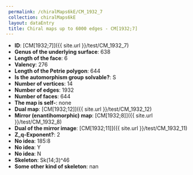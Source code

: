 ```yaml
--- 
 permalink: /chiralMaps6kE/CM_1932_7 
 collection: chiralMaps6kE
 layout: dataEntry
 title: Chiral maps up to 6000 edges - CM[1932;7]
---
```


- **ID**: [CM[1932;7]]({{ site.url }}/test/CM_1932_7)
- **Genus of the underlying surface**: 638
- **Length of the face**: 6
- **Valency**: 276
- **Length of the Petrie polygon**: 644
- **Is the automorphism group solvable?**: S
- **Number of vertices**: 14
- **Number of edges**: 1932
- **Number of faces**: 644
- **The map is self-**: none
- **Dual map**: [CM[1932;12]]({{ site.url }}/test/CM_1932_12)
- **Mirror (enantihomorphic) map**: [CM[1932;8]]({{ site.url }}/test/CM_1932_8)
- **Dual of the mirror image**: [CM[1932;11]]({{ site.url }}/test/CM_1932_11)
- **Z_q-Exponent?**: 2
- **No idea**:  185:8
- **No idea**: Y
- **No idea**: N
- **Skeleton**: Sk(14;3)^46
- **Some other kind of skeleton**: nan
